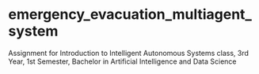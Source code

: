 # emergency_evacuation_multiagent_system
Assignment for Introduction to Intelligent Autonomous Systems class, 3rd Year, 1st Semester, Bachelor in Artificial Intelligence and Data Science 
